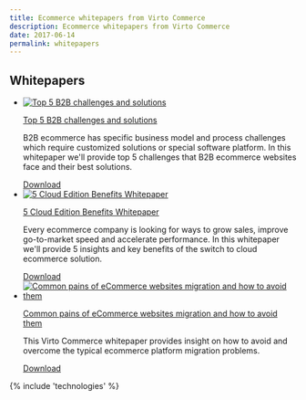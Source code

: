 ```yaml
---
title: Ecommerce whitepapers from Virto Commerce
description: Ecommerce whitepapers from Virto Commerce
date: 2017-06-14
permalink: whitepapers
---
```

<article role="main" class="main">
    <div class="for-business __responsive">
        <h1 class="head-title" style="line-height: normal;">Whitepapers</h1>
        <div class="advantages">
            <ul class="list">
                <li class="list-item">
                    <a href="/download-b2b-whitepaper"><img alt="Top 5 B2B challenges and solutions" src="../assets/images/whitepaper-download.png" style="border: none; width: auto;" /></a>
                    <p class="title"><a href="/download-b2b-whitepaper">Top 5 B2B challenges and solutions</a></p>
                    <p>B2B ecommerce has specific business model and process challenges which require customized solutions or special software platform. In this whitepaper we'll provide top 5 challenges that B2B ecommerce websites face and their best solutions. </p>
                    <a href="/download-b2b-whitepaper" class="button fill" style="width: 200px;">Download</a>
                </li>
                <li class="list-item">
                    <a href="/download-whitepaper"><img alt="5 Cloud Edition Benefits Whitepaper" src="../assets/images/whitepaper-download.png" style="border: none; width: auto;" /></a>
                    <p class="title"><a href="/download-whitepaper">5 Cloud Edition Benefits Whitepaper</a></p>
                    <p>Every ecommerce company is looking for ways to grow sales, improve go-to-market speed and accelerate performance. In this whitepaper we'll provide 5 insights and key benefits of the switch to cloud ecommerce solution. </p>
                    <a href="/download-whitepaper" class="button fill" style="width: 200px;">Download</a>
                </li>
                <li class="list-item">
                    <a href="/migration-whitepaper"><img alt="Common pains of eCommerce websites migration and how to avoid them" src="../assets/images/whitepaper-download.png" style="border: none; width: auto;" /></a>
                    <p class="title"><a href="/migration-whitepaper">Common pains of eCommerce websites migration and how to avoid them</a></p>
                    <p>This Virto Commerce whitepaper provides insight on how to avoid and overcome the typical ecommerce platform migration problems. </p>
                    <a href="/migration-whitepaper" class="button fill" style="width: 200px;">Download</a>
                </li>
            </ul>
        </div>
    </div>
    {% include 'technologies' %}
</article>
